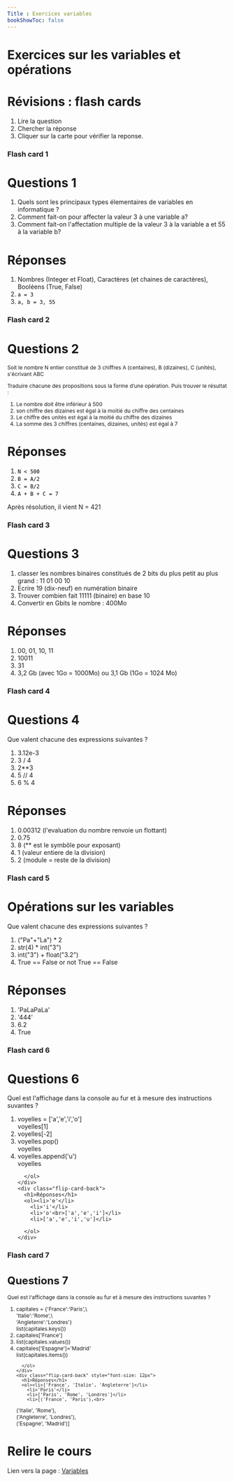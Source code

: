 ```yaml
---
Title : Exercices variables
bookShowToc: false
---
```


# Exercices sur les variables et opérations

# Révisions : flash cards
1. Lire la question
2. Chercher la réponse
3. Cliquer sur la carte pour vérifier la reponse.

### Flash card 1
<div class="flip-card">
  <div class="flip-card-inner">
    <div class="flip-card-front">
      <h1>Questions 1</h1>
      <ol><li>Quels sont les principaux types élementaires de variables en informatique ?</li>
        <li>Comment fait-on pour affecter la valeur 3 à une variable a? </li>
        <li>Comment fait-on l'affectation multiple de la valeur 3 à la variable
        a et 55 à la variable b?</li>
      </ol>
    </div>
    <div class="flip-card-back">
      <h1>Réponses</h1>
      <ol><li>Nombres (Integer et Float), Caractères (et chaines de caractères), Booléens (True, False)</li>
        <li><code style="color:black">a = 3</code></li>
        <li><code style="color:black">a, b = 3, 55</code></li>
      </ol>
    </div>
  </div>
</div>

### Flash card 2
<div class="flip-card">
  <div class="flip-card-inner">
    <div class="flip-card-front">
      <h1>Questions 2</h1>
      <p style="font-size: 12px">Soit le nombre N entier constitué de 3 chiffres A (centaines), B (dizaines), C (unités), s'écrivant ABC</p>
      <p style="font-size: 12px">Traduire chacune des propositions sous la forme d’une opération. Puis trouver le résultat :</p>
      <ol style="font-size: 12px"><li>Le nombre doit être inférieur à 500</li>
        <li>son chiffre des dizaines est égal à la moitié du chiffre des centaines</li>
        <li>Le chiffre des unités est égal à la moitié du chiffre des dizaines</li>
        <li>La somme des 3 chiffres (centaines, dizaines, unités) est égal à 7</li>
      </ol>
    </div>
    <div class="flip-card-back">
      <h1>Réponses</h1>
      <ol><li><code style="color:black">N < 500</code></li>
        <li><code style="color:black">B = A/2</code></li>
         <li><code style="color:black">C = B/2</code></li>
          <li><code style="color:black">A + B + C = 7</code></li>
      </ol>
      <p>Après résolution, il vient N = 421</p>
    </div>
  </div>
</div>

### Flash card 3


<div class="flip-card">
  <div class="flip-card-inner">
    <div class="flip-card-front">
      <h1>Questions 3</h1>
      <ol><li>classer les nombres binaires constitués de 2 bits du plus petit au plus grand : 11  01  00  10</li>
        <li>Ecrire 19 (dix-neuf) en numération binaire</li>
        <li>Trouver combien fait  11111 (binaire) en base 10</li>
        <li>Convertir en Gbits le nombre : 400Mo</li>
      </ol>
    </div>
    <div class="flip-card-back">
      <h1>Réponses</h1>
      <ol><li>00, 01, 10, 11</li>
        <li>10011</li>
        <li>31</li>
        <li>3,2 Gb (avec 1Go = 1000Mo) ou 3,1 Gb (1Go = 1024 Mo)</li>
      </ol>
    </div>
  </div>
</div>

### Flash card 4

<div class="flip-card">
  <div class="flip-card-inner">
    <div class="flip-card-front">
      <h1>Questions 4</h1>
      Que valent chacune des expressions suivantes ?
      <ol><li>3.12e-3</li>
        <li>3 / 4</li>
        <li>2**3</li>
        <li>5 // 4</li>
        <li>6 % 4</li>
      </ol>
    </div>
    <div class="flip-card-back">
      <h1>Réponses</h1>
      <ol><li>0.00312 (l'evaluation du nombre renvoie un flottant)</li>
        <li>0.75</li>
        <li>8 (** est le symbôle pour exposant)</li>
        <li>1 (valeur entiere de la division)</li>
        <li>2 (module = reste de la division)</li>
      </ol>
    </div>
  </div>
</div>

### Flash card 5

<div class="flip-card">
  <div class="flip-card-inner">
    <div class="flip-card-front">
      <h1>Opérations sur les variables</h1>
      Que valent chacune des expressions suivantes ?
      <ol><li>("Pa"+"La") * 2</li>
        <li>str(4) * int("3") </li>
        <li>int("3") + float("3.2")</li>
        <li>True == False or not True == False</li>
      </ol>
    </div>
    <div class="flip-card-back">
      <h1>Réponses</h1>
      <ol><li>'PaLaPaLa'</li>
        <li>'444'</li>
        <li>6.2</li>
        <li>True</li>
      </ol>
    </div>
  </div>
</div>


### Flash card 6

<div class="flip-card">
  <div class="flip-card-inner">
    <div class="flip-card-front" style="font-size: 14px">
      <h1>Questions 6</h1>
      Quel est l&lsquo;affichage dans la console au fur et à mesure des instructions suvantes ?
      <ol><li>voyelles = ['a','e','i','o']<br>
      voyelles[1]
      </li>
        <li>voyelles[-2]</li>
        <li>voyelles.pop()<br>voyelles</li>
        <li>voyelles.append('u')<br>voyelles</li>
        
      </ol>
    </div>
    <div class="flip-card-back">
      <h1>Réponses</h1>
      <ol><li>'e'</li>
        <li>'i'</li>
        <li>'o'<br>['a','e','i']</li>
        <li>['a','e','i','u']</li>
        
      </ol>
    </div>
  </div>
</div>

### Flash card 7

<div class="flip-card">
  <div class="flip-card-inner">
    <div class="flip-card-front" style="font-size: 12px">
      <h1>Questions 7</h1>
      Quel est l&lsquo;affichage dans la console au fur et à mesure des instructions suvantes ?
      <ol><li>capitales = {'France':'Paris',\<br>'Italie':'Rome',\<br>'Angleterre':'Londres'}
<br>list(capitales.keys())</li>
        <li>capitales['France']</li>
        <li>list(capitales.values())</li>
        <li>capitales['Espagne']='Madrid'<br>list(capitales.items())</li>

      </ol>
    </div>
    <div class="flip-card-back" style="font-size: 12px">
      <h1>Réponses</h1>
      <ol><li>['France', 'Italie', 'Angleterre']</li>
        <li>'Paris'</li>
        <li>['Paris', 'Rome', 'Londres']</li>
        <li>[('France', 'Paris'),<br>
 ('Italie', 'Rome'),<br>
 ('Angleterre', 'Londres'),<br>
 ('Espagne', 'Madrid')]</li>
      </ol>
    </div>
  </div>
</div>

# Relire le cours
Lien vers la page : <a href="/docs/python/pages/variables/page1/">Variables</a>


<script type="text/javascript" src="/scripts/flash_cards.js"></script>